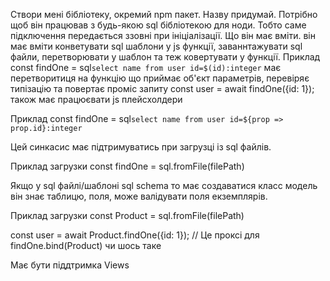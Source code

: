 Створи мені бібліотеку, окремий npm пакет. Назву придумай.
Потрібно щоб він працював з будь-якою sql бібліотекою для ноди. Тобто саме підключення передається ззовні при ініціалізації. Що він має вміти. він має вміти конветувати sql шаблони у js функції, заваннтажувати sql файли, перетворювати у шаблон та теж ковертувати у функції.
Приклад
const findOne = sql`select name from user id=$(id):integer`
має перетворитиця на функцію що приймає об'єкт параметрів, перевіряє типізацію та повертає проміс запиту
const user = await findOne({id: 1});
також має працюєвати js плейсхолдери

Приклад
const findOne = sql`select name from user id=${prop => prop.id}:integer`

Цей синкасис має підтримуватись при загрузці із sql файлів.

Приклад загрузки
const findOne = sql.fromFile(filePath)

Якщо у sql файлі/шаблоні sql schema то має создаватися класс модель він знає таблицю, поля, може валідувати поля екземплярів.

Приклад загрузки
const Product = sql.fromFile(filePath)

const user = await Product.findOne({id: 1}); // Це проксі для findOne.bind(Product) чи шось таке

Має бути піддтримка Views 

